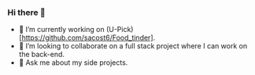 ### Hi there 👋

<!--
**sacost6/sacost6** is a ✨ _special_ ✨ repository because its `README.md` (this file) appears on your GitHub profile.

Here are some ideas to get you started:
--> 
- 🔭 I’m currently working on (U-Pick)[https://github.com/sacost6/Food_tinder].
- 👯 I’m looking to collaborate on a full stack project where I can work on the back-end. 
- 💬 Ask me about my side projects.
